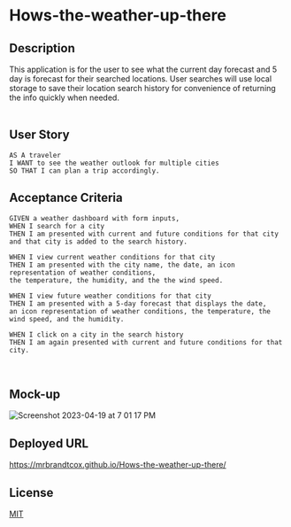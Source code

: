 # Hows-the-weather-up-there

## Description
This application is for the user to see what the current day forecast and 5 day is forecast for their searched locations. User searches will use local storage to save their location search history for convenience of returning the info quickly when needed. 
</br></br>

## User Story
```
AS A traveler
I WANT to see the weather outlook for multiple cities
SO THAT I can plan a trip accordingly.

```
## Acceptance Criteria
```
GIVEN a weather dashboard with form inputs,
WHEN I search for a city
THEN I am presented with current and future conditions for that city 
and that city is added to the search history.

WHEN I view current weather conditions for that city
THEN I am presented with the city name, the date, an icon representation of weather conditions, 
the temperature, the humidity, and the the wind speed.

WHEN I view future weather conditions for that city
THEN I am presented with a 5-day forecast that displays the date, 
an icon representation of weather conditions, the temperature, the wind speed, and the humidity.

WHEN I click on a city in the search history
THEN I am again presented with current and future conditions for that city.
```
</br>

## Mock-up
![Screenshot 2023-04-19 at 7 01 17 PM](https://user-images.githubusercontent.com/103869234/233235005-fe756d3d-9850-4124-9c1a-037536ab20d4.png)

## Deployed URL
https://mrbrandtcox.github.io/Hows-the-weather-up-there/

## License
[MIT](https://github.com/MrBrandtCox/Hows-the-weather-up-there/blob/main/LICENSE)
